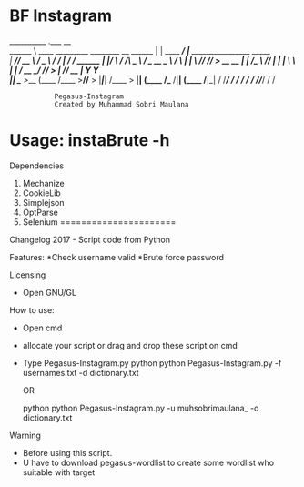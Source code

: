BF Instagram
===========================================
__________                                                  .___                 __                                       
\______   \ ____   _________    ________ __  ______         |   | ____   _______/  |______     ________________    _____  
 |     ___// __ \ / ___\__  \  /  ___/  |  \/  ___/  ______ |   |/    \ /  ___/\   __\__  \   / ___\_  __ \__  \  /     \ 
 |    |   \  ___// /_/  > __ \_\___ \|  |  /\___ \  /_____/ |   |   |  \\___ \  |  |  / __ \_/ /_/  >  | \// __ \|  Y Y  \
 |____|    \___  >___  (____  /____  >____//____  >         |___|___|  /____  > |__| (____  /\___  /|__|  (____  /__|_|  /
               \/_____/     \/     \/           \/                   \/     \/            \//_____/            \/      \/

			   Pegasus-Instagram
			   Created by Muhammad Sobri Maulana

			   
Usage: instaBrute -h
======================
Dependencies

1. Mechanize
2. CookieLib
3. Simplejson
4. OptParse
5. Selenium
======================

Changelog
2017 - Script code from Python

Features:
*Check username valid
*Brute force password

Licensing
* Open GNU/GL


How to use:
* Open cmd
* allocate your script or drag and drop these script on cmd
* Type Pegasus-Instagram.py 
    python
	python Pegasus-Instagram.py -f usernames.txt -d dictionary.txt
    
	OR
	
    python
	python Pegasus-Instagram.py -u muhsobrimaulana_ -d dictionary.txt

Warning
* Before using this script.
* U have to download pegasus-wordlist to create some wordlist who suitable with target
